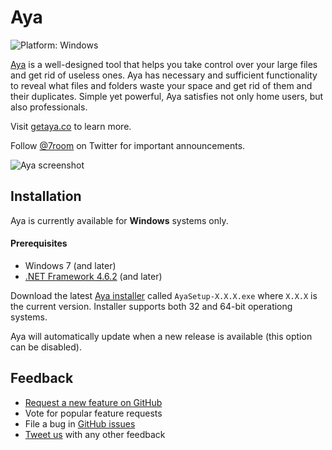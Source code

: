 # Aya
![Platform: Windows](https://img.shields.io/badge/platform-windows-brightgreen.svg)

[Aya](https://getaya.co) is a well-designed tool that helps you take control over your large files and get rid of useless ones.
Aya has necessary and sufficient functionality to reveal what files and folders waste your space and get rid of them and their duplicates. Simple yet powerful, Aya satisfies not only home users, but also professionals.

Visit [getaya.co](https://getaya.co) to learn more.

Follow [@7room](https://twitter.com/7room) on Twitter for important announcements.

![Aya screenshot](https://user-images.githubusercontent.com/2874236/53017360-d665a080-3460-11e9-9997-e4a7f28faed1.png)

## Installation
Aya is currently available for **Windows** systems only.

#### Prerequisites
* Windows 7 (and later)
* [.NET Framework 4.6.2](https://dotnet.microsoft.com/download/dotnet-framework-runtime) (and later)

Download the latest [Aya installer](https://github.com/7room/aya/releases/latest) called `AyaSetup-X.X.X.exe` where `X.X.X` is the current version.
Installer supports both 32 and 64-bit operationg systems.

Aya will automatically update when a new release is available (this option can be disabled).

<!-- Using Chocolatey? Run cinst Aya to install the latest version of Aya. -->

## Feedback
* [Request a new feature on GitHub](CONTRIBUTING.md)
* Vote for popular feature requests
* File a bug in [GitHub issues](https://github.com/7room/aya/issues)
* [Tweet us](https://twitter.com/7room) with any other feedback
